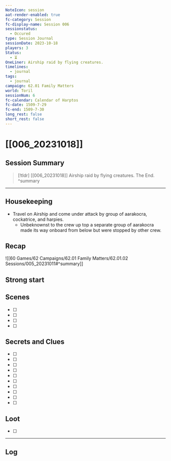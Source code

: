 ```yaml
---
NoteIcon: session
aat-render-enabled: true
fc-category: Session
fc-display-name: Session 006
sessionstatus:
  - Occured
type: Session Journal
sessionDate: 2023-10-18
players: 3
Status:
  - ⏳
OneLiner: Airship raid by flying creatures.
timelines:
  - journal
tags:
  - journal
campaign: 62.01 Family Matters
world: Toril
sessionNum: 6
fc-calendar: Calendar of Harptos
fc-date: 1509-7-29
fc-end: 1509-7-30
long_rest: false
short_rest: false
---
```

# [[006_20231018]]

## Session Summary

> [!tldr] [[006_20231018]]
>  Airship raid by flying creatures. The End.
>  ^summary
> 

---

## Housekeeping

- Travel on Airship and come under attack by group of aarakocra, cockatrice, and harpies.
	- Unbeknownst to the crew up top a separate group of aarakocra made its way onboard from below but were stopped by other crew.

## Recap

![[60 Games/62 Campaigns/62.01 Family Matters/62.01.02 Sessions/005_20231011#^summary]]

## Strong start

> 

## Scenes

- [ ] 
- [ ] 
- [ ] 
- [ ] 

## Secrets and Clues

- [ ] 
- [ ] 
- [ ] 
- [ ] 
- [ ] 
- [ ] 
- [ ] 
- [ ] 
- [ ] 
- [ ] 

## Loot

- [ ] 

---

## Log

